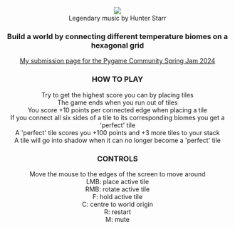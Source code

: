 <p align="center">
  <img src="https://github.com/SebZanardo/Pygame-Community-Spring-Jam-2024/assets/97170564/0e83ac30-4100-4b07-82b8-c109708174d8"/><br>
  Legendary music by Hunter Starr
</p>

<h3 align="center">
Build a world by connecting different temperature biomes on a hexagonal grid
</h3>

<p align="center">
  <a href="https://zen-studios.itch.io/hexagod">My submission page for the Pygame Community Spring Jam 2024</a>
</p>

<h3 align="center">
HOW TO PLAY
</h3>
<p align="center">
Try to get the highest score you can by placing tiles<br>
The game ends when you run out of tiles<br>
You score +10 points per connected edge when placing a tile<br>
If you connect all six sides of a tile to its corresponding biomes you get a 'perfect' tile<br>
A 'perfect' tile scores you +100 points and +3 more tiles to your stack<br>
A tile will go into shadow when it can no longer become a 'perfect' tile<br>
</p>

<h3 align="center">
CONTROLS
</h3>
<p align="center">
Move the mouse to the edges of the screen to move around<br>
LMB: place active tile<br>
RMB: rotate active tile<br>
F: hold active tile<br>
C: centre to world origin<br>
R: restart<br>
M: mute<br>
</p>


